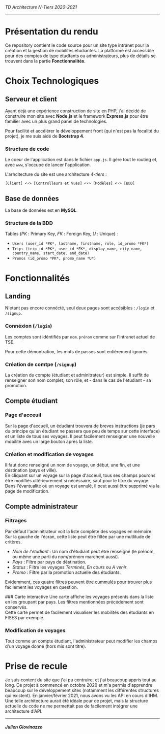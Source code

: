 *TD Architecture N-Tiers 2020-2021*

---

# Présentation du rendu
Ce repository contient le code source pour un site type intranet pour la création et la gestion de mobilités étudiantes. 
La platforme est accessible pour des comptes de type étudtants ou administrateurs, plus de détails se trouvent dans la partie **Fonctionnalités**.

# Choix Technologiques
## Serveur et client
Ayant déjà une expérience construction de site en PHP, j'ai décidé de construire mon site avec **Node.js** et le framework **Express.js** pour être familier avec un plus grand panel de technologies.

Pour facilité et accélérer le développement front (qui n'est pas la focalité du projet), je me suis aidé de **Bootstrap 4**.

### Structure de code
Le coeur de l'application est dans le fichier `app.js`. Il gère tout le routing et, avec `www`, s'occupe de lancer l'application.  

L'arhcitecture du site est une architecture *4-tiers* :

`[Client] <-> [Controlleurs et Vues] <-> [Modèles] <-> [BDD]`

## Base de données
La base de données est en **MySQL**.

### Structure de la BDD
Tables (*PK* : Primary Key, *FK* : Foreign Key, *U* : Unique) :

- `Users (user_id *PK*, lastname, firstname, role, id_promo *FK*)`
- `Trips (trip_id *PK*, user_id *FK*, display_name, city_name, country_name, start_date, end_date)`
- `Promos (id_promo *PK*, promo_name *U*)`


# Fonctionnalités

## Landing
N'etant pas encore connécté, seul deux pages sont accésibles : `/login` et `/signup`.
### Connéxion (`/login`)
Les comptes sont idéntifiés par `nom.prénom` comme sur l'intranet actuel de TSE.  

Pour cette démontration, les mots de passes sont entièrement ignorés.

### Création de comtpe (`/signup`)
La création de compte (étudiant et adminitrateur) est simple. Il suffit de renseigner son nom complet, son rôle, et - dans le cas de l'étudiant - sa promotion.

## Compte étudiant

### Page d'acceuil
Sur la page d'accueil, un édudiant trouvera de breves instructions (je pars du principe qu'un étudiant ne passera que peu de temps sur cette interface) et un liste de tous ses voyages. Il peut facilement renseigner une nouvelle mobilité avec un large bouton après la liste.

### Création et modification de voyages
Il faut donc renseigné un nom de voyage, un début, une fin, et une déstination (pays et ville).  
En cliquant sur un voyage sur la page d'acceuil, tous ses champs pourons être modifiés ultérieurement si nécéssaire, sauf pour le titre du voyage.  
Dans l'évantualité où un voyage est annulé, il peut aussi être supprimé via la page de modification. 

## Compte administrateur
### Filtrages
Par défaut l'adminitrateur voit la liste complète des voyages en mémoire. Sur la gauche de l'écran, cette liste peut être filtée par une mutlitude de critères.

- *Nom de l'étudiant* : Un nom d'étudiant peut être renseigné (le prénom, ou même une parti du nom/prénom marchent aussi).
- *Pays* : Filtre par pays de déstination.
- *Status* : Filtre les voyages *Terminés*, *En cours* ou *A venir*.
- *Promo* : Filtre par la promotion actuelle des étudiants.  

Evidemment, ces quatre filtres peuvent être cummulés pour trouver plus facilement les voyages en question.  

### Carte interactive
Une carte affiche les voyages présents dans la liste en les groupant par pays. Les filtres mentionnées précédement sont conservés.  
Cette carte permet de facilement visualiser les mobilités des étudiants en FISE3 par exemple. 

### Modification de voyages
Tout comme un compte étudiant, l'administrateur peut modifier les champs d'un voyage donné (hors mis sont titre).

# Prise de recule
Je suis content du site que j'ai pu contruire, et j'ai beaucoup appris tout au long. Ce projet à commencé en octobre 2020 et m'a permis d'apprendre beaucoup sur le développement sites (notamment les différentes structures qui existent). En janvier/février 2021, nous avons vu les API en cours d'IHM. Une telle architecture aurait été idéale pour ce projet, mais la structure actuelle du code ne me permettait pas de facilement intégrer une architecture d'API.  

---

##### *Julien Giovinazzo*
